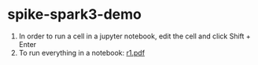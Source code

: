 # spike-spark3-demo
1. In order to run a cell in a jupyter notebook, edit the cell and click Shift + Enter
2. To run everything in a notebook:
[r1.pdf](https://github.com/ciftimi/spike-spark3-demo/files/11374861/r1.pdf)
